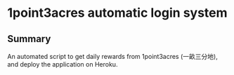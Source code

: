 # 1point3acres automatic login system

## Summary
An automated script to get daily rewards from 1point3acres (一畝三分地), 
and deploy the application on Heroku.
